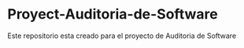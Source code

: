 # Proyect-Auditoria-de-Software
Este repositorio esta creado para el proyecto de Auditoria de Software
